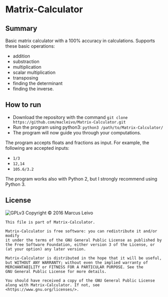 # Matrix-Calculator

## Summary
Basic matrix calculator with a 100% accuracy in calculations. Supports these basic operations:
- addition
- substraction
- multiplication
- scalar multiplication
- transposing
- finding the determinant
- finding the inverse.

## How to run
- Download the repository with the command `git clone https://github.com/macleivo/Matrix-Calculator.git`
- Run the program using python3: `python3 /path/to/Matrix-Calculator/`
- The program will now guide you through your computations.

The program accepts floats and fractions as input. For example, the following are accepted inputs:
- `1/3`
- `12,14`
- `105.6/3.2`

The program works also with Python 2, but I strongly recommend using Python 3.

## License
![GPLv3](https://www.gnu.org/graphics/gplv3-127x51.png)
    Copyright © 2016 Marcus Leivo

    This file is part of Matrix-Calculator.

    Matrix-Calculator is free software: you can redistribute it and/or modify
    it under the terms of the GNU General Public License as published by
    the Free Software Foundation, either version 3 of the License, or
    (at your option) any later version.

    Matrix-Calculator is distributed in the hope that it will be useful,
    but WITHOUT ANY WARRANTY; without even the implied warranty of
    MERCHANTABILITY or FITNESS FOR A PARTICULAR PURPOSE. See the
    GNU General Public License for more details.

    You should have received a copy of the GNU General Public License
    along with Matrix-Calculator. If not, see <https://www.gnu.org/licenses/>.
